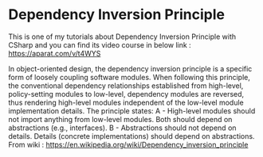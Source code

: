 # Dependency Inversion Principle
This is one of my tutorials about Dependency Inversion Principle with CSharp and you can find its video course in below link :
https://aparat.com/v/t4WYS

In object-oriented design, the dependency inversion principle is a specific form of loosely coupling software modules. When following this principle, the conventional dependency relationships established from high-level, policy-setting modules to low-level, dependency modules are reversed, thus rendering high-level modules independent of the low-level module implementation details. The principle states:
  A - High-level modules should not import anything from low-level modules. Both should depend on abstractions (e.g., interfaces).
  B - Abstractions should not depend on details. Details (concrete implementations) should depend on abstractions.
From wiki : https://en.wikipedia.org/wiki/Dependency_inversion_principle
